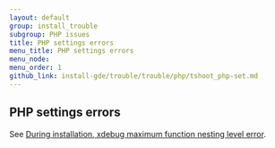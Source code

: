 ```yaml
---
layout: default
group: install_trouble
subgroup: PHP issues
title: PHP settings errors
menu_title: PHP settings errors
menu_node:
menu_order: 1
github_link: install-gde/trouble/trouble/php/tshoot_php-set.md
---
```


<!-- This topic is referred to from Magento 2 code! Don't change the URL without informing engineering! -->
<!-- Referring file: TBD owned by Ogres -->

<h2 id="trouble-php-set">PHP settings errors</h2>
See <a href="{{ site.gdeurl }}install-gde/trouble/tshoot_xdebug.html">During installation, xdebug maximum function nesting level error</a>.